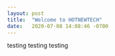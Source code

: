 ```yaml
---
layout: post
title:  "Welcome to HOTNEWTECH"
date:   2020-07-08 14:08:46 -0700
---
```

testing testing testing